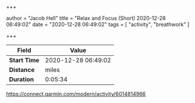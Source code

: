 +++

author = "Jacob Hell"
title = "Relax and Focus (Short) 2020-12-28 06:49:02"
date = "2020-12-28 06:49:02"
tags = [
    "activity", "breathwork"
]

+++

<!--more-->

|Field  |Value  |
|--- | --- |
|**Start Time**|2020-12-28 06:49:02|
|**Distance**| miles|
|**Duration**|0:05:34|

https://connect.garmin.com/modern/activity/6014814966